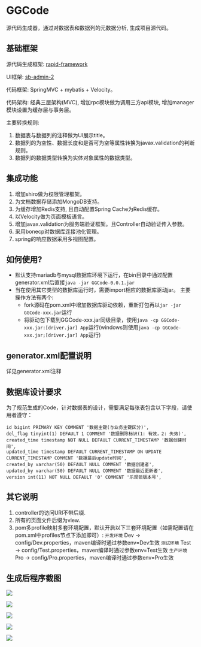 # GGCode
源代码生成器，通过对数据表和数据列的元数据分析, 生成项目源代码。
## 基础框架
源代码生成框架: [rapid-framework](https://code.google.com/archive/p/rapid-framework/)

UI框架: [sb-admin-2](https://startbootstrap.com/template-overviews/sb-admin-2/)

代码框架: SpringMVC + mybatis + Velocity。

代码架构: 经典三层架构(MVC), 增加rpc模块做为调用三方api模块, 增加manager模块设置为缓存层与事务层。

主要转换规则:

1. 数据表与数据列的注释做为UI展示title。
2. 数据列的为空性、数据长度和是否可为空等属性转换为javax.validation的判断规则。
3. 数据列的数据类型转换为实体对象属性的数据类型。

## 集成功能
1. 增加shiro做为权限管理框架。
2. 为文档数据存储添加MongoDB支持。
3. 为缓存增加Redis支持, 且自动配置Spring Cache为Redis缓存。
4. 以Velocity做为页面模板语言。
5. 增加javax.validation为服务端验证框架。且Controller自动验证传入参数。
6. 采用bonecp对数据库连接池化管理。
7. spring的响应数据采用多视图配置。

## 如何使用?
* 默认支持mariadb与mysql数据库环境下运行，在bin目录中通过配置generator.xml后直接`java -jar GGCode-0.0.1.jar`
* 当在使用其它类型的数据库运行时，需要import相应的数据库驱动jar。
主要操作方法有两个:
    * fork源码在pom.xml中增加数据库驱动依赖，重新打包再以`jar -jar GGCode-xxx.jar`运行
    * 将驱动包下载到GGCode-xxx.jar同级目录，使用`java -cp GGCode-xxx.jar:[driver.jar] App`运行(windows则使用`java -cp GGCode-xxx.jar;[driver.jar] App`运行)

## generator.xml配置说明
详见generator.xml注释

## 数据库设计要求
为了规范生成的Code，针对数据表的设计，需要满足每张表包含以下字段，请使用者遵守：
```
id bigint PRIMARY KEY COMMENT '数据主键(与业务主键区分)',
del_flag tinyint(1) DEFAULT 1 COMMENT '数据删除标识(1: 有效，2: 失效)',
created_time timestamp NOT NULL DEFAULT CURRENT_TIMESTAMP '数据创建时间',
updated_time timestamp DEFAULT CURRENT_TIMESTAMP ON UPDATE CURRENT_TIMESTAMP COMMENT '数据最后update时间',
created_by varchar(50) DEFAULT NULL COMMENT '数据创建者',
updated_by varchar(50) DEFAULT NULL COMMENT '数据最近更新者',
version int(11) NOT NULL DEFAULT '0' COMMENT '乐观锁版本号',
```
## 其它说明
1. controller的访问URI不带后缀.
2. 所有的页面文件后缀为view.
3. pom多profile映射多套环境配置，默认开启以下三套环境配置（如需配置请在pom.xml中profiles节点下添加即可）:
    `开发环境` Dev -> config/Dev.properties，maven编译时通过参数env=Dev生效
    `测试环境` Test -> config/Test.properties，maven编译时通过参数env=Test生效
    `生产环境` Pro -> config/Pro.properties，maven编译时通过参数env=Pro生效

## 生成后程序截图
![](http://www.wujianjun.org/images/list.png)

![](http://www.wujianjun.org/images/add.png)

![](http://www.wujianjun.org/images/update.png)

![](http://www.wujianjun.org/images/show.png)

![](http://www.wujianjun.org/images/delete.png)
